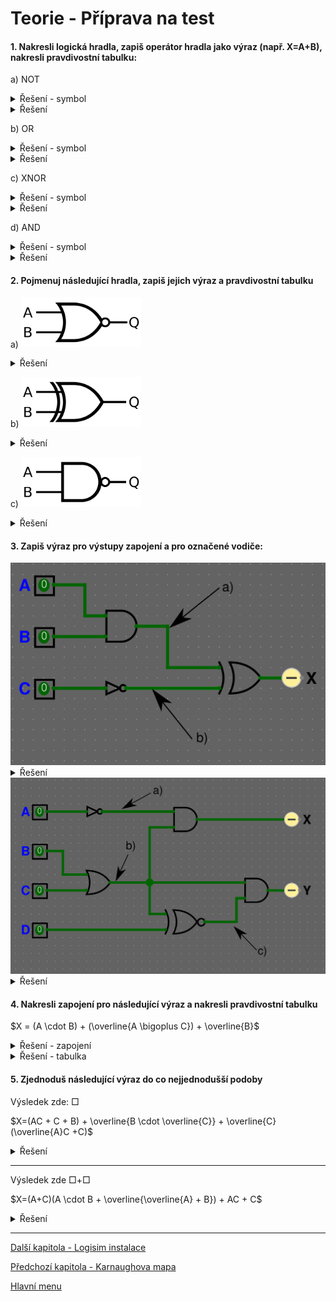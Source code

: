 # Teorie - Příprava na test

#### 1. **Nakresli logická hradla**, zapiš **operátor hradla jako výraz** (např. X=A+B), nakresli **pravdivostní tabulku**:

a) NOT
<details>
  <summary>Řešení - symbol</summary>
  <img src="/obrazky/1920px-NOT_ANSI_Labelled.svg.png" width=192px>
</details>
<details>
  <summary>Řešení</summary>

$X = \overline{A}$

|A|X|
|:-:|:-:|
|0|1|
|1|0|

</details>

b) OR
<details>
  <summary>Řešení - symbol</summary>
  
<img src="/obrazky/OR_ANSI_Labelled.svg.png" width="192px"/>
</details>
<details>
  <summary>Řešení</summary>

$X = A + B$

|A|B|X|
|:-:|:-:|:-:|
|0|0|0|
|0|1|1|
|1|0|1|
|1|1|1|

</details>

c) XNOR
<details>
  <summary>Řešení - symbol</summary>
<img src="/obrazky/1920px-XNOR_ANSI_Labelled.svg.png" width="192px"/>
</details>
<details>
  <summary>Řešení</summary>

$X = \overline{(A \bigoplus B)}$

|A|B|X|
|:-:|:-:|:-:|
|0|0|1|
|0|1|0|
|1|0|0|
|1|1|1|

</details>

d) AND
<details>
  <summary>Řešení - symbol</summary>
<img src="/obrazky/AND_ANSI_Labelled.svg.png" width="192px"/>
</details>
<details>
  <summary>Řešení</summary>
  
$X = A \cdot B$

|A|B|X|
|:-:|:-:|:-:|
|0|0|0|
|0|1|0|
|1|0|0|
|1|1|1|

</details>

#### 2. Pojmenuj následující hradla, zapiš jejich **výraz** a **pravdivostní tabulku**

a) <img src="/obrazky/1920px-NOR_ANSI_Labelled.svg.png" width="192px"/>

<details>
  <summary>Řešení</summary>

NOR

$X = \overline{(A + B)}$

|A|B|X|
|:-:|:-:|:-:|
|0|0|1|
|0|1|0|
|1|0|0|
|1|1|0|

</details>

b) <img src="/obrazky/1920px-XOR_ANSI_Labelled.svg.png" width="192px"/>

<details>
  <summary>Řešení</summary>

XOR

$X = A \bigoplus B$

|A|B|X|
|:-:|:-:|:-:|
|0|0|0|
|0|1|1|
|1|0|1|
|1|1|0|

</details>

c) <img src="/obrazky/1920px-NAND_ANSI_Labelled.svg.png" width="192px"/>

<details>
  <summary>Řešení</summary>

NAND

$X = \overline{(A \cdot B)}$

|A|B|Q|
|:-:|:-:|:-:|
|0|0|1|
|0|1|1|
|1|0|1|
|1|1|0|

</details>

#### 3. Zapiš výraz pro výstupy zapojení a pro označené vodiče:

<img src="https://github.com/jaywor1/aps/blob/main/obrazky/teorie-cviko-1.png?raw=true" width="750px">

<details>
  <summary>Řešení</summary>

a) $A+B$

b) $\overline{C}$

$X = (A+B) \bigoplus \overline{C}$

</details>

<img src="https://github.com/jaywor1/aps/blob/main/obrazky/teorie-cviko-2.png?raw=true" width="750px">

<details>
  <summary>Řešení</summary>

a) $\overline{A}$

b) $B+C$

c) $\overline{(B+C) \bigoplus D}$

$X = \overline{A} \cdot (B+C)$

$Y = (B+C) \cdot \overline{(B+C) \bigoplus D}$

</details>


#### 4. Nakresli zapojení pro následující výraz a nakresli pravdivostní tabulku

$X = (A \cdot B) + (\overline{A \bigoplus C}) + \overline{B}$

<details>
  <summary>Řešení - zapojení</summary>
<img src="/obrazky/teorie-cviko-3.png">

</details>
<details>
  <summary>Řešení - tabulka</summary>

Taktéž v zapojení můžeme použít jeden OR, který příjmá 3 vstupy místo dvou (jelikož sčítání je asociativní a komutativní).


Vytváření tabulky si ulehčíme spočítáním sloupců pro námi zvolené podvýrazy ($A \cdot B$,$\overline{A \bigoplus C}$, $\overline{B}$) jejich hodnoty použijeme v dalších výpočtech, abychom se vyhnuli chybám při počítání komplikovaných výrazu z hlavy. Pokud víme na první pohled hodnoty některých řádků výsledku, můžeme je vyplnit hned do výsledku a v pomocných sloupcích je přeskočit. Nutné sloupce jsou pouze vstupy ($A$,$B$,$C$) a výstupy ($X$).

|$A$|$B$|$C$|$A \cdot B$|$\overline{A \bigoplus C} $| $\overline{B}$ | $X$ |
|:-:|:-:|:-:|:-:|:-:|:-:|:-:|
| 0 | 0 | 0 | 0 | 1 | 1 | 1 |
| 0 | 0 | 1 | 0 | 0 | 1 | 1 |
| 0 | 1 | 0 | 0 | 1 | 0 | 1 |
| 0 | 1 | 1 | 0 | 0 | 0 | 0 |
| 1 | 0 | 0 | 0 | 0 | 1 | 1 |
| 1 | 0 | 1 | 0 | 1 | 1 | 1 |
| 1 | 1 | 0 | 1 | 0 | 0 | 1 |
| 1 | 1 | 1 | 1 | 1 | 0 | 1 |

</details>

#### 5. Zjednoduš následující výraz do co nejjednodušší podoby

Výsledek zde: $\Box$

$X=(AC + C + B) + \overline{B \cdot \overline{C}} + \overline{C}(\overline{A}C +C)$

<details>
  <summary>Řešení</summary>

$X = (C(A+1)+B)+\overline{B}+C+\overline{C}(C(\overline{A}+1))$

$X = (AC+B)+\overline{B} + C + \overline{C} \cdot (\overline{A}C)$

$X = AC + B + \overline{B} + C + 0$

$X = AC + 1 + C$

$X = 1$

</details>

---

Výsledek zde $\Box + \Box$

$X=(A+C)(A \cdot B + \overline{\overline{A} + B}) + AC + C$

<details>
  <summary>Řešení</summary>

$X = (A+C)(A \cdot B + A \cdot \overline{B}) + C$

$X = (A+C)(A \cdot (B+\overline{B})) + C$

$X = ((A+C) \cdot A) + C$

$X = A \cdot A + A \cdot C + C$

$X = A +C$

</details>

---

[Další kapitola - Logisim instalace](/kapitoly/logisim-instalace.md)

[Předchozí kapitola - Karnaughova mapa](/kapitoly/karnaughova-mapa.md)

[Hlavní menu](/README.md)